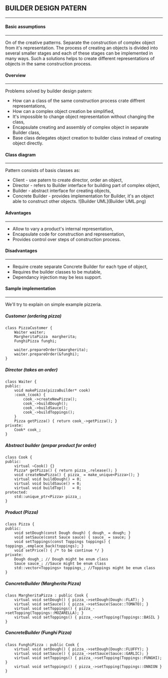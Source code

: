 ## BUILDER DESIGN PATERN
---


#### Basic assumptions
---
On of the creative patterns.
Separate the construction of complex object from it's representation.
The process of creating an objects is divided into several smaller stages and each of these stages can be implemented in many ways.
Such a solutions helps to create different representations of objects in the same construction process.


#### Overview
---
Problems solved by builder design patern:
* How can a class of the same construction process crate diffrent representations,
* How can a complex object creation be simplified,
* It's impossible to change object representation without changing the class,
* Encapsulate creating and assembly of complex object in separate Builder class,
* Base class delegates object creation to builder class instead of creating object directly.


#### Class diagram
---
Pattern consists of basis classes as:
* Client - use patern to create director, order an object,
* Director - refers to Builder interface for building part of complex object,
* Builder - abstract interface for creating objects,
* Concrete Builder - provides implementation for Builder, it's an object able to construct other objects. 
![Builder UML](Builder UML.png)


#### Advantages
---
* Allow to vary a product's internal representation,
* Encapsulate code for construction and representation,
* Provides control over steps of construction process.


#### Disadvantages
---
* Require create separate Concrete Builder for each type of object,
* Requires the builder classes to be mutable,
* Dependancy injection may be less support.


#### Sample implementation
---
We'll try to explain on simple example pizzeria.

##### Customer (ordering pizza)
```
class PizzaCustomer {
    Waiter waiter;
    MargheritaPizza  margherita;
    FunghiPizza funghi;

    waiter.prepareOrder(&margherita);
    waiter.prepareOrder(&funghi);
}
```

##### Director (takes an order)
```
class Waiter {
public:
    void makePizza(pizzaBuilder* cook)
    :cook_(cook) {
        cook_->createNewPizza();
        cook_->buildDough();
        cook_->buildSauce();
        cook_->buildToppings();
    }
    Pizza getPizza() { return cook_->getPizza(); }
private:
    Cook* cook_;
}
```

##### Abstract builder (prepar product for order)
```
class Cook {
public:
    virtual ~Cook() {}
    Pizza* getPizza() { return pizza_.release(); }
    void createNewPizza() { pizza_ = make_unique<Pizza>(); }
    virtual void buildDough() = 0;
    virtual void buildSauce() = 0;
    virtual void buildTop()   = 0;
protected:
    std::unique_ptr<Pizza> pizza_;
}
```

##### Product (Pizza)
```
class Pizza {
public:
    void setDough(const Dough dough) { dough_ = dough; }
    void setSauce(const Sauce sauce) { sauce_ = sauce; }
    void setToppings(const Toppings toppings) { toppings_.emplace_back(toppings); }
    void setPrice() { /* to be continue */ }
private:
    Dough dough_; // Dough might be enum class
    Sauce sauce_; //Sauce might be enum class
    std::vector<Toppings> toppings_; //Toppings might be enum class
}
```

##### ConcreteBuilder (Margherita Pizza)
```
class MargheritaPizza : public Cook {
    virtual void setDough() { pizza_->setDough(Dough::FLAT); }
    virtual void setSauce() { pizza_->setSauce(Sauce::TOMATO); }
    virtual void setToppings() { pizza_->setTopping(Toppings::MOZARELLA); }
    virtual void setToppings() { pizza_->setTopping(Toppings::BASIL } 
}
```

##### ConcreteBuilder (Funghi Pizza)
```
class FunghiPizza : public Cook {
    virtual void setDough() { pizza_->setDough(Dough::FLUFFY); }
    virtual void setSauce() { pizza_->setSauce(Sauce::GARLIC); }
    virtual void setToppings() { pizza_->setTopping(Toppings::FUNGHI); }
    virtual void setToppings() { pizza_->setTopping(Toppings::ONNION } 
}
```

